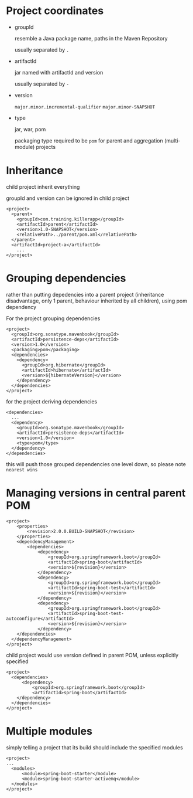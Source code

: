 # Project coordinates
* groupId

  resemble a Java package name, paths in the Maven Repository

  usually separated by `.`
* artifactId

  jar named with artifactId and version

  usually separated by `-`
* version

  `major.minor.incremental-qualifier`
  `major.minor-SNAPSHOT`
* type

  jar, war, pom

  packaging type required to be `pom` for parent and aggregation (multi-module) projects

# Inheritance
  child project inherit everything

  groupId and version can be ignored in child project
```
<project>
  <parent>
    <groupId>com.training.killerapp</groupId>
    <artifactId>parent</artifactId>
    <version>1.0-SNAPSHOT</version>
    <relativePath>../parent/pom.xml</relativePath>
  </parent>
  <artifactId>project-a</artifactId>
    ...
</project>
```

# Grouping dependencies
rather than putting depedencies into a parent project (inheritance disadvantage, only 1 parent, behaviour inherited by all children), using pom dependency

For the project grouping dependencies
```
<project>
  <groupId>org.sonatype.mavenbook</groupId>
  <artifactId>persistence-deps</artifactId>
  <version>1.0</version>
  <packaging>pom</packaging>
  <dependencies>
    <dependency>
      <groupId>org.hibernate</groupId>
      <artifactId>hibernate</artifactId>
      <version>${hibernateVersion}</version>
    </dependency>
  </dependencies>
</project>
```
for the project deriving dependencies
```
<dependencies>
  ...
  <dependency>
    <groupId>org.sonatype.mavenbook</groupId>
    <artifactId>persistence-deps</artifactId>
    <version>1.0</version>
    <type>pom</type>
  </dependency>
</dependencies>
```
this will push those grouped dependencies one level down, so please note `nearest wins`

# Managing versions in central parent POM
```
<project>
	<properties>
		<revision>2.0.0.BUILD-SNAPSHOT</revision>
	</properties>
	<dependencyManagement>
		<dependencies>
			<dependency>
				<groupId>org.springframework.boot</groupId>
				<artifactId>spring-boot</artifactId>
				<version>${revision}</version>
			</dependency>
			<dependency>
				<groupId>org.springframework.boot</groupId>
				<artifactId>spring-boot-test</artifactId>
				<version>${revision}</version>
			</dependency>
			<dependency>
				<groupId>org.springframework.boot</groupId>
				<artifactId>spring-boot-test-autoconfigure</artifactId>
				<version>${revision}</version>
			</dependency>
    </dependencies>
  </dependencyManagement>
</project>
```

child project would use version defined in parent POM, unless explicitly specified
```
<project>
  <dependencies>
	  <dependency>
		  <groupId>org.springframework.boot</groupId>
		  <artifactId>spring-boot</artifactId>
    </dependency>
  </dependencies>
</project>
```

# Multiple modules
simply telling a project that its build should include the specified modules
```
<project>
...
  <modules>
	  <module>spring-boot-starter</module>
	  <module>spring-boot-starter-activemq</module>
  </modules>
</project>
  ```